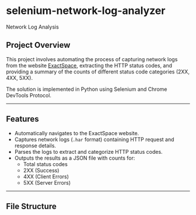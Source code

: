 # selenium-network-log-analyzer
Network Log Analysis

## Project Overview
This project involves automating the process of capturing network logs from the website [ExactSpace](https://exactspace.co/), extracting the HTTP status codes, and providing a summary of the counts of different status code categories (2XX, 4XX, 5XX).

The solution is implemented in Python using Selenium and Chrome DevTools Protocol.

---

## Features
- Automatically navigates to the ExactSpace website.
- Captures network logs (`.har` format) containing HTTP request and response details.
- Parses the logs to extract and categorize HTTP status codes.
- Outputs the results as a JSON file with counts for:
  - Total status codes
  - 2XX (Success)
  - 4XX (Client Errors)
  - 5XX (Server Errors)

---

## File Structure
